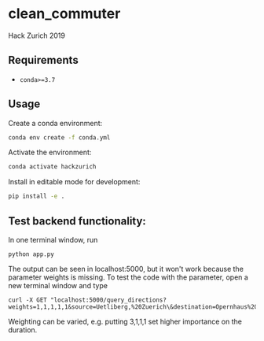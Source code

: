 # clean_commuter
Hack Zurich 2019


## Requirements

- `conda>=3.7`

## Usage

Create a conda environment:

```sh
conda env create -f conda.yml
```

Activate the environment:

```sh
conda activate hackzurich
```

Install in editable mode for development:

```sh
pip install -e .
```

## Test backend functionality:

In one terminal window, run 

```
python app.py
```

The output can be seen in localhost:5000, but it won't work because the parameter weights is missing. To test the code with the parameter, open a new terminal window and type

```
curl -X GET "localhost:5000/query_directions?weights=1,1,1,1,1&source=Uetliberg,%20Zuerich\&destination=Opernhaus%20Zuerich,%20Falkenstrasse,%20Zuerich"
```

Weighting can be varied, e.g. putting 3,1,1,1 set higher importance on the duration.

